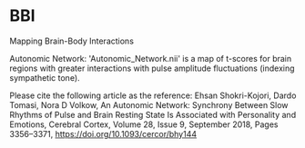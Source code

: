 # BBI
Mapping Brain-Body Interactions

Autonomic Network:
'Autonomic_Network.nii' is a map of t-scores for brain regions with greater interactions with pulse amplitude fluctuations (indexing sympathetic tone).

Please cite the following article as the reference:
Ehsan Shokri-Kojori, Dardo Tomasi, Nora D Volkow, An Autonomic Network: Synchrony Between Slow Rhythms of Pulse and Brain Resting State Is Associated with Personality and Emotions, Cerebral Cortex, Volume 28, Issue 9, September 2018, Pages 3356–3371, https://doi.org/10.1093/cercor/bhy144
